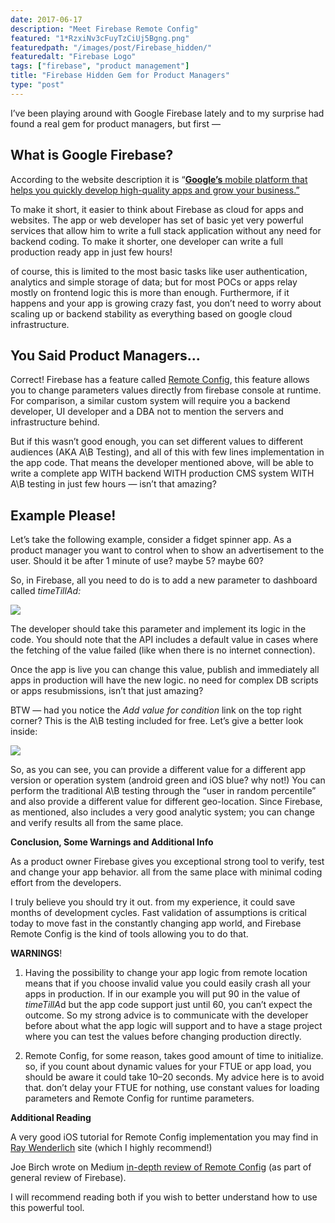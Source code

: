 ```yaml
---
date: 2017-06-17
description: "Meet Firebase Remote Config"
featured: "1*RzxiNv3cFuyTzCiUj5Bgng.png"
featuredpath: "/images/post/Firebase_hidden/"
featuredalt: "Firebase Logo"
tags: ["firebase", "product management"]
title: "Firebase Hidden Gem for Product Managers"
type: "post"
---
```


I’ve been playing around with Google Firebase lately and to my surprise had found a real gem for product managers, but first —

## What is Google Firebase?

According to the website description it is “[**Google’s** mobile platform that helps you quickly develop high-quality apps and grow your business.”](https://www.google.co.il/url?sa=t&rct=j&q=&esrc=s&source=web&cd=14&cad=rja&uact=8&ved=0ahUKEwilnNfincXUAhUJlxQKHYOhC1MQFghwMA0&url=https%3A%2F%2Ffirebase.google.com%2F&usg=AFQjCNFaUSAeuiSoAtigecR5SNdxATwPKg&sig2=qqwYkW0BVm3SYIKWMCUbaA)

To make it short, it easier to think about Firebase as cloud for apps and websites. The app or web developer has set of basic yet very powerful services that allow him to write a full stack application without any need for backend coding.
To make it shorter, one developer can write a full production ready app in just few hours!

of course, this is limited to the most basic tasks like user authentication, analytics and simple storage of data; but for most POCs or apps relay mostly on frontend logic this is more than enough.
Furthermore, if it happens and your app is growing crazy fast, you don’t need to worry about scaling up or backend stability as everything based on google cloud infrastructure.

## You Said Product Managers…

Correct!
Firebase has a feature called [Remote Config](https://support.google.com/firebase/answer/6386651), this feature allows you to change parameters values directly from firebase console at runtime.
For comparison, a similar custom system will require you a backend developer, UI developer and a DBA not to mention the servers and infrastructure behind.

But if this wasn’t good enough, you can set different values to different audiences (AKA A\B Testing), and all of this with few lines implementation in the app code. 
That means the developer mentioned above, will be able to write a complete app WITH backend WITH production CMS system WITH A\B testing in just few hours — isn’t that amazing?

## Example Please!

Let’s take the following example, consider a fidget spinner app. As a product manager you want to control when to show an advertisement to the user.
Should it be after 1 minute of use? maybe 5? maybe 60?

So, in Firebase, all you need to do is to add a new parameter to dashboard called *timeTillAd:*

![](/images/post/Firebase_hidden/1*560D0DUeeBM5NT8jXCS7Fw.png)

The developer should take this parameter and implement its logic in the code. You should note that the API includes a default value in cases where the fetching of the value failed (like when there is no internet connection).

Once the app is live you can change this value, publish and immediately all apps in production will have the new logic. no need for complex DB scripts or apps resubmissions, isn’t that just amazing?

BTW — had you notice the *Add value for condition* link on the top right corner? This is the A\B testing included for free. Let’s give a better look inside:

![](/images/post/Firebase_hidden/1*L6rSLO3XY8SdnkKMQt12NA.png)

So, as you can see, you can provide a different value for a different app version or operation system (android green and iOS blue? why not!)
You can perform the traditional A\B testing through the “user in random percentile” and also provide a different value for different geo-location.
Since Firebase, as mentioned, also includes a very good analytic system; you can change and verify results all from the same place.

**Conclusion, Some Warnings and Additional Info**

As a product owner Firebase gives you exceptional strong tool to verify, test and change your app behavior. all from the same place with minimal coding effort from the developers.

I truly believe you should try it out. from my experience, it could save months of development cycles. 
Fast validation of assumptions is critical today to move fast in the constantly changing app world, and Firebase Remote Config is the kind of tools allowing you to do that.

**WARNINGS**!

1. Having the possibility to change your app logic from remote location means that if you choose invalid value you could easily crash all your apps in production.
If in our example you will put 90 in the value of *timeTillA*d but the app code support just until 60, you can’t expect the outcome.
So my strong advice is to communicate with the developer before about what the app logic will support and to have a stage project where you can test the values before changing production directly.

1. Remote Config, for some reason, takes good amount of time to initialize. so, if you count about dynamic values for your FTUE or app load, you should be aware it could take 10–20 seconds.
My advice here is to avoid that. don’t delay your FTUE for nothing, use constant values for loading parameters and Remote Config for runtime parameters.

**Additional Reading**

A very good iOS tutorial for Remote Config implementation you may find in [Ray Wenderlich](https://www.raywenderlich.com/143712/firebase-remote-config-tutorial-for-ios) site (which I highly recommend!)

Joe Birch wrote on Medium [in-depth review of Remote Config](https://medium.com/@hitherejoe/exploring-firebase-on-android-ios-remote-config-3e1407b088f6) (as part of general review of Firebase).

I will recommend reading both if you wish to better understand how to use this powerful tool.
